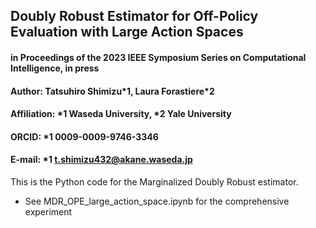 ## Doubly Robust Estimator for Off-Policy Evaluation with Large Action Spaces
#### in Proceedings of the 2023 IEEE Symposium Series on Computational Intelligence, in press
#### Author: Tatsuhiro Shimizu\*1, Laura Forastiere\*2
#### Affiliation: *1 Waseda University, *2 Yale University
#### ORCID: *1 0009-0009-9746-3346
#### E-mail: *1 t.shimizu432@akane.waseda.jp

This is the Python code for the Marginalized Doubly Robust estimator.

- See MDR_OPE_large_action_space.ipynb for the comprehensive experiment
